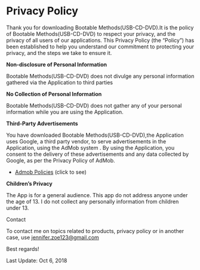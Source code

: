 <h1>Privacy Policy </h1>

Thank you for downloading Bootable Methods(USB-CD-DVD).It is the policy of Bootable Methods(USB-CD-DVD) to respect your privacy, 
and the privacy of all users of our applications. 
This Privacy Policy (the “Policy”) has been established to help you understand our commitment to protecting 
your privacy, and the steps we take to ensure it.


<b>Non-disclosure of Personal Information</b>

Bootable Methods(USB-CD-DVD) does not divulge any personal information gathered via 
the Application to third parties


<b>No Collection of Personal Information</b>

Bootable Methods(USB-CD-DVD) does not gather any of your personal information 
while you are using the Application.

<b>Third-Party Advertisements</b>

You have downloaded Bootable Methods(USB-CD-DVD),the Application uses Google, a third party vendor, to serve advertisements 
in the Application, using the AdMob system . By using the Application, 
you consent to the delivery of these advertisements and any data collected by Google, as per the 
Privacy Policy of AdMob.
* <a href="https://support.google.com/admob/answer/6128543?hl=en">Admob Policies</a> (click to see)

<b>Children’s Privacy</b>

The App is for a general audience. This app do not address anyone under the age of 13. I do not collect any personally information from children under 13.

Contact

To contact me on topics related to products, privacy policy or in another case, use 
jennifer.zoe123@gmail.com

Best regards!

Last Update: Oct 6, 2018
